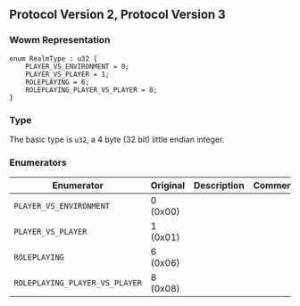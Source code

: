 ## Protocol Version 2, Protocol Version 3

### Wowm Representation
```rust,ignore
enum RealmType : u32 {
    PLAYER_VS_ENVIRONMENT = 0;    
    PLAYER_VS_PLAYER = 1;    
    ROLEPLAYING = 6;    
    ROLEPLAYING_PLAYER_VS_PLAYER = 8;    
}
```
### Type
The basic type is `u32`, a 4 byte (32 bit) little endian integer.
### Enumerators
| Enumerator | Original  | Description | Comment |
| --------- | -------- | ----------- | ------- |
| `PLAYER_VS_ENVIRONMENT` | 0 (0x00) |  |  |
| `PLAYER_VS_PLAYER` | 1 (0x01) |  |  |
| `ROLEPLAYING` | 6 (0x06) |  |  |
| `ROLEPLAYING_PLAYER_VS_PLAYER` | 8 (0x08) |  |  |
